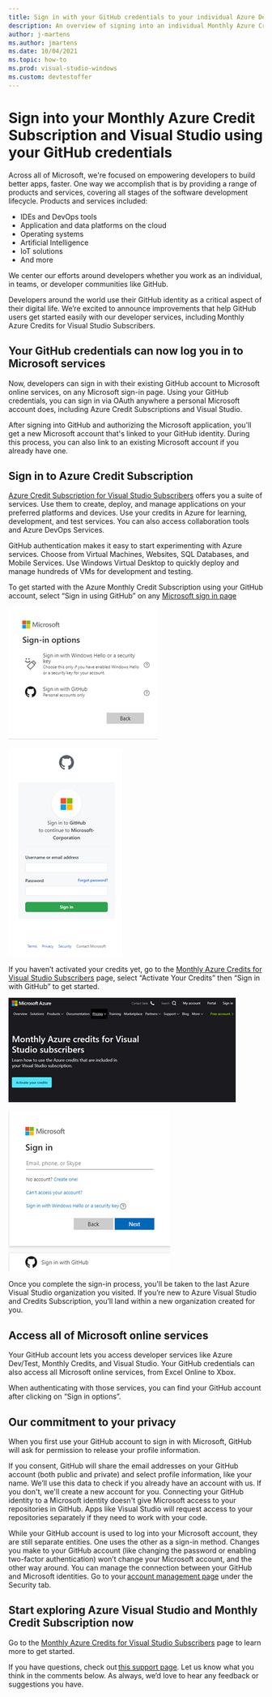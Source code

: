 ```yaml
---
title: Sign in with your GitHub credentials to your individual Azure Dev/Test credit subscription
description: An overview of signing into an individual Monthly Azure Credit Subscription using GitHub credentials. Includes how to activate individual developer Azure Credits.
author: j-martens
ms.author: jmartens
ms.date: 10/04/2021
ms.topic: how-to
ms.prod: visual-studio-windows
ms.custom: devtestoffer
---
```

# Sign into your Monthly Azure Credit Subscription and Visual Studio using your GitHub credentials

Across all of Microsoft, we're focused on empowering developers to build better apps, faster. One way we accomplish that is by providing a range of products and services, covering all stages of the software development lifecycle. Products and services included:  

- IDEs and DevOps tools
- Application and data platforms on the cloud
- Operating systems
- Artificial Intelligence
- IoT solutions
- And more  

We center our efforts around developers whether you work as an individual, in teams, or developer communities like GitHub.  

Developers around the world use their GitHub identity as a critical aspect of their digital life. We’re excited to announce improvements that help GitHub users get started easily with our developer services, including Monthly Azure Credits for Visual Studio Subscribers.  

## Your GitHub credentials can now log you in to Microsoft services  

Now, developers can sign in with their existing GitHub account to Microsoft online services, on any Microsoft sign-in page. Using your GitHub credentials, you can sign in via OAuth anywhere a personal Microsoft account does, including Azure Credit Subscriptions and Visual Studio.  

After signing into GitHub and authorizing the Microsoft application, you'll get a new Microsoft account that's linked to your GitHub identity. During this process, you can also link to an existing Microsoft account if you already have one.  

## Sign in to Azure Credit Subscription  

[Azure Credit Subscription for Visual Studio Subscribers](https://azure.microsoft.com/pricing/member-offers/credit-for-visual-studio-subscribers) offers you a suite of services. Use them to create, deploy, and manage applications on your preferred platforms and devices. Use your credits in Azure for learning, development, and test services. You can also access collaboration tools and Azure DevOps Services.  

GitHub authentication makes it easy to start experimenting with Azure services. Choose from Virtual Machines, Websites, SQL Databases, and Mobile Services. Use Windows Virtual Desktop to quickly deploy and manage hundreds of VMs for development and testing.  

To get started with the Azure Monthly Credit Subscription using your GitHub account, select “Sign in using GitHub” on any [Microsoft sign in page](https://login.microsoftonline.com)  

![Screenshot of the sign in options page .](media/sign-into-azure-with-github/signin.png "Sign in options page.")  

![Screenshot of the Microsoft sign into Github to continue to Microsoft-Corporation.](media/sign-into-azure-with-github/mssignin.png "Sign into Github to continue to Microsoft-Corporation.")  

If you haven’t activated your credits yet, go to the [Monthly Azure Credits for Visual Studio Subscribers](https://azure.microsoft.com/pricing/member-offers/credit-for-visual-studio-subscribers) page, select “Activate Your Credits” then “Sign in with GitHub” to get started.  

![Screenshot of Monthly Azure credits for Visual Studio subscribers page.](media/sign-into-azure-with-github/activatecredits.png "Activate your credits.")  

![Screenshot of a Microsoft account sign in page.](media/sign-into-azure-with-github/signinwithgithub.png "Sign in with Email, phone, or Skype.")  

Once you complete the sign-in process, you'll be taken to the last Azure Visual Studio organization you visited. If you’re new to Azure Visual Studio and Credits Subscription, you’ll land within a new organization created for you.  

## Access all of Microsoft online services  

Your GitHub account lets you access developer services like Azure Dev/Test, Monthly Credits, and Visual Studio. Your GitHub credentials can also access all Microsoft online services, from Excel Online to Xbox.  

When authenticating with those services, you can find your GitHub account after clicking on “Sign in options”.  

## Our commitment to your privacy  

When you first use your GitHub account to sign in with Microsoft, GitHub will ask for permission to release your profile information.  

If you consent, GitHub will share the email addresses on your GitHub account (both public and private) and select profile information, like your name. We’ll use this data to check if you already have an account with us. If you don't, we'll create a new account for you. Connecting your GitHub identity to a Microsoft identity doesn't give Microsoft access to your repositories in GitHub. Apps like Visual Studio will request access to your repositories separately if they need to work with your code.  

While your GitHub account is used to log into your Microsoft account, they are still separate entities. One uses the other as a sign-in method. Changes you make to your GitHub account (like changing the password or enabling two-factor authentication) won’t change your Microsoft account, and the other way around. You can manage the connection between your GitHub and Microsoft identities. Go to your [account management page](https://account.live.com/proofs/manage/) under the Security tab.  

## Start exploring Azure Visual Studio and Monthly Credit Subscription now  

Go to the [Monthly Azure Credits for Visual Studio Subscribers](https://azure.microsoft.com/pricing/member-offers/credit-for-visual-studio-subscribers/) page to learn more to get started.  

If you have questions, check out [this support page](https://support.microsoft.com/help/4501231/microsoft-account-link-your-github-account). Let us know what you think in the comments below. As always, we’d love to hear any feedback or suggestions you have.
